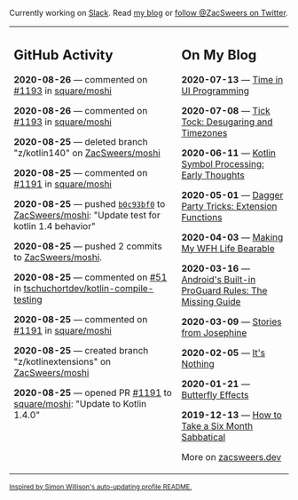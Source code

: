 Currently working on [Slack](https://slack.com/). Read [my blog](https://zacsweers.dev/) or [follow @ZacSweers on Twitter](https://twitter.com/ZacSweers).

<table><tr><td valign="top" width="60%">

## GitHub Activity
<!-- githubActivity starts -->
**2020-08-26** — commented on [#1193](https://github.com/square/moshi/issues/1193#issuecomment-680954964) in [square/moshi](https://api.github.com/repos/square/moshi)

**2020-08-26** — commented on [#1193](https://github.com/square/moshi/issues/1193#issuecomment-680945753) in [square/moshi](https://api.github.com/repos/square/moshi)

**2020-08-25** — deleted branch "z/kotlin140" on [ZacSweers/moshi](https://api.github.com/repos/ZacSweers/moshi)

**2020-08-25** — commented on [#1191](https://github.com/square/moshi/pull/1191#issuecomment-680424339) in [square/moshi](https://api.github.com/repos/square/moshi)

**2020-08-25** — pushed [`b0c93bf0`](https://github.com/ZacSweers/moshi/commit/b0c93bf033f69f64b8c3808bf53cb78bd5671b64) to [ZacSweers/moshi](https://api.github.com/repos/ZacSweers/moshi): "Update test for kotlin 1.4 behavior"

**2020-08-25** — pushed 2 commits to [ZacSweers/moshi](https://api.github.com/repos/ZacSweers/moshi).

**2020-08-25** — commented on [#51](https://github.com/tschuchortdev/kotlin-compile-testing/issues/51#issuecomment-680415529) in [tschuchortdev/kotlin-compile-testing](https://api.github.com/repos/tschuchortdev/kotlin-compile-testing)

**2020-08-25** — commented on [#1191](https://github.com/square/moshi/pull/1191#issuecomment-680413543) in [square/moshi](https://api.github.com/repos/square/moshi)

**2020-08-25** — created branch "z/kotlinextensions" on [ZacSweers/moshi](https://api.github.com/repos/ZacSweers/moshi)

**2020-08-25** — opened PR [#1191](https://api.github.com/repos/square/moshi/pulls/1191) to [square/moshi](https://api.github.com/repos/square/moshi): "Update to Kotlin 1.4.0"
<!-- githubActivity ends -->
</td><td valign="top" width="40%">

## On My Blog
<!-- blog starts -->
**2020-07-13** — [Time in UI Programming](https://www.zacsweers.dev/time-in-ui/)

**2020-07-08** — [Tick Tock: Desugaring and Timezones](https://www.zacsweers.dev/ticktock-desugaring-timezones/)

**2020-06-11** — [Kotlin Symbol Processing: Early Thoughts](https://www.zacsweers.dev/kotlin-symbol-processor-early-thoughts/)

**2020-05-01** — [Dagger Party Tricks: Extension Functions](https://www.zacsweers.dev/dagger-party-tricks-extension-functions/)

**2020-04-03** — [Making My WFH Life Bearable](https://www.zacsweers.dev/making-wfh-life-bearable/)

**2020-03-16** — [Android's Built-in ProGuard Rules: The Missing Guide](https://www.zacsweers.dev/android-proguard-rules/)

**2020-03-09** — [Stories from Josephine](https://www.zacsweers.dev/stories-from-josephine/)

**2020-02-05** — [It's Nothing](https://www.zacsweers.dev/its-nothing/)

**2020-01-21** — [Butterfly Effects](https://www.zacsweers.dev/butterfly-effects/)

**2019-12-13** — [How to Take a Six Month Sabbatical](https://www.zacsweers.dev/how-to-take-a-six-month-sabbatical/)
<!-- blog ends -->
More on [zacsweers.dev](https://zacsweers.dev/)
</td></tr></table>

<sub><a href="https://simonwillison.net/2020/Jul/10/self-updating-profile-readme/">Inspired by Simon Willison's auto-updating profile README.</a></sub>